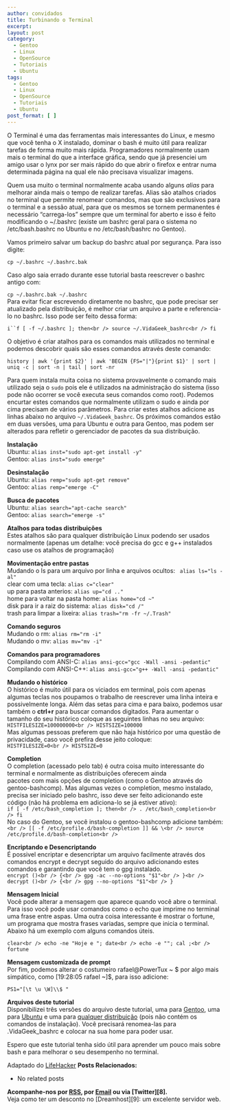 ```yaml
---
author: convidados
title: Turbinando o Terminal
excerpt:
layout: post
category:
  - Gentoo
  - Linux
  - OpenSource
  - Tutoriais
  - Ubuntu
tags:
  - Gentoo
  - Linux
  - OpenSource
  - Tutoriais
  - Ubuntu
post_format: [ ]
---
```

O Terminal é uma das ferramentas mais interessantes do Linux, e mesmo que você tenha o X instalado, dominar o bash é muito útil para realizar tarefas de forma muito mais rápida. Programadores normalmente usam mais o terminal do que a interface gráfica, sendo que já presenciei um amigo usar o lynx por ser mais rápido do que abrir o firefox e entrar numa determinada página na qual ele não precisava visualizar imagens.

Quem usa muito o terminal normalmente acaba usando alguns *alias* para melhorar ainda mais o tempo de realizar tarefas. Alias são atalhos criados no terminal que permite renomear comandos, mas que são exclusivos para o terminal e a sessão atual, para que os mesmos se tornem permanentes é necessário “carrega-los” sempre que um terminal for aberto e isso é feito modificando o ~/.bashrc (existe um bashrc geral para o sistema no /etc/bash.bashrc no Ubuntu e no /etc/bash/bashrc no Gentoo).

Vamos primeiro salvar um backup do bashrc atual por segurança. Para isso digite:

`cp ~/.bashrc ~/.bashrc.bak`

Caso algo saia errado durante esse tutorial basta reescrever o bashrc antigo com:

`cp ~/.bashrc.bak ~/.bashrc`  
Para evitar ficar escrevendo diretamente no bashrc, que pode precisar ser atualizado pela distribuição, é melhor criar um arquivo a parte e referencia-lo no bashrc. Isso pode ser feito dessa forma:

`i``f [ -f ~/.bashrc ]; then<br />
source ~/.VidaGeek_bashrc<br />
fi`

O objetivo é criar atalhos para os comandos mais utilizados no terminal e podemos descobrir quais são esses comandos através deste comando:

`history | awk '{print $2}' | awk 'BEGIN {FS="|"}{print $1}' | sort | uniq -c | sort -n | tail | sort -nr`

Para quem instala muita coisa no sistema provavelmente o comando mais utilizado seja o `sudo` pois ele é utilizados na administração do sistema (isso pode não ocorrer se você executa seus comandos como root). Podemos encurtar estes comandos que normalmente utilizam o sudo e ainda por cima precisam de vários parâmetros. Para criar estes atalhos adicione as linhas abaixo no arquivo `~/.VidaGeek_bashrc`. Os próximos comandos estão em duas versões, uma para Ubuntu e outra para Gentoo, mas podem ser alterados para refletir o gerenciador de pacotes da sua distribuição.

**Instalação**  
Ubuntu: `alias inst="sudo apt-get install -y"`  
Gentoo: `alias inst="sudo emerge"`

**Desinstalação**  
Ubuntu: `alias remp="sudo apt-get remove"`  
Gentoo: `alias remp="emerge -C"`

**Busca de pacotes**  
Ubuntu: `alias search="apt-cache search"`  
Gentoo: `alias search="emerge -s"`

**Atalhos para todas distribuições**  
Estes atalhos são para qualquer distribuição Linux podendo ser usados normalmente (apenas um detalhe: você precisa do gcc e g++ instalados caso use os atalhos de programação)

**Movimentação entre pastas**  
Mudando o ls para um arquivo por linha e arquivos ocultos: ` alias ls="ls -al"`  
clear com uma tecla: ` alias c="clear" `  
up para pasta anterios: `alias up="cd .."`  
home para voltar na pasta home: `alias home="cd ~"`  
disk para ir a raiz do sistema: `alias disk="cd /"`  
trash para limpar a lixeira: `alias trash="rm -fr ~/.Trash"`

**Comando seguros**  
Mudando o rm: `alias rm="rm -i"`  
Mudando o mv: `alias mv="mv -i" `

**Comandos para programadores**  
Compilando com ANSI-C: `alias ansi-gcc="gcc -Wall -ansi -pedantic"`  
Compilando com ANSI-C++: `alias ansi-gcc="g++ -Wall -ansi -pedantic"`

**Mudando o histórico**  
O histórico é muito útil para os viciados em terminal, pois com apenas algumas teclas nos poupamos o trabalho de reescrever uma linha inteira e possivelmente longa. Além das setas para cima e para baixo, podemos usar também o **ctrl+r** para buscar comandos digitados. Para aumentar o tamanho do seu histórico coloque as seguintes linhas no seu arquivo:  
`HISTFILESIZE=100000000<br />
HISTSIZE=100000`  
Mas algumas pessoas preferem que não haja histórico por uma questão de privacidade, caso você prefira desse jeito coloque:  
`HISTFILESIZE=0<br />
HISTSIZE=0`

**Completion**  
O completion (acessado pelo tab) é outra coisa muito interessante do terminal e normalmente as distribuições oferecem ainda  
pacotes com mais opções de completion (como o Gentoo através do gentoo-bashcomp). Mas algumas vezes o completion, mesmo instalado, precisa ser iniciado pelo bashrc, isso deve ser feito adicionando este código (não há problema em adiciona-lo se já estiver ativo):  
`if [ -f /etc/bash_completion ]; then<br />
. /etc/bash_completion<br />
fi`  
No caso do Gentoo, se você instalou o gentoo-bashcomp adicione também:`<br />
[[ -f /etc/profile.d/bash-completion ]] && \<br />
source /etc/profile.d/bash-completion<br />
`

**Encriptando e Desencriptando**  
É possivel encriptar e desencriptar um arquivo facilmente através dos comandos encrypt e decrypt seguido do arquivo adicionando estes comandos e garantindo que você tem o gpg instalado.  
`encrypt ()<br />
{<br />
gpg -ac --no-options "$1"<br />
}<br />
decrypt ()<br />
{<br />
gpg --no-options "$1"<br />
}`

**Mensagem Inicial**  
Você pode alterar a mensagem que aparece quando você abre o terminal. Para isso você pode usar comandos como o echo que imprime no terminal uma frase entre aspas. Uma outra coisa interessante é mostrar o fortune, um programa que mostra frases variadas, sempre que inicia o terminal. Abaixo há um exemplo com alguns comandos úteis.

`clear<br />
echo -ne "Hoje e "; date<br />
echo -e ""; cal ;<br />
fortune`

**Mensagem customizada de prompt**  
Por fim, podemos alterar o costumeiro rafael@PowerTux ~ $ por algo mais simpático, como [19:28:05 rafael ~]$, para isso adicione:

`PS1="[\t \u \W]\\$ "`

**Arquivos deste tutorial**  
Disponibilizei três versões do arquivo deste tutorial, uma para [Gentoo][1], uma para [Ubuntu][2] e uma para [qualquer distribuição][3] (pois não contém os comandos de instalação). Você precisará renomea-las para .VidaGeek_bashrc e colocar na sua home para poder usar.

Espero que este tutorial tenha sido útil para aprender um pouco mais sobre bash e para melhorar o seu desempenho no terminal.

Adaptado do [LifeHacker][4] 
**Posts Relacionados:** 
*   No related posts









**Acompanhe-nos por [ RSS][6], por [Email][7] ou via [Twitter][8].**  
Veja como ter um desconto no [Dreamhost][9]: um excelente servidor web.

 [1]: http://vidageek.net/public/VidaGeek_bashrc_gentoo "VidaGeek_bashrc para gentoo"
 [2]: http://vidageek.net/public/VidaGeek_bashrc_ubuntu "VidaGeek_bashrc para Ubuntu"
 [3]: http://vidageek.net/public/VidaGeek_bashrc_all "VidaGeek_bashrc para qualquer distribuição"
 [4]: http://lifehacker.com/software/how-to/turbocharge-your-terminal-274317.php "How To Life Hacker - How To: Turbocharge your terminal"
 [5]: https://twitter.com/share
 [6]: http://feeds.feedburner.com/VidaGeek
 [7]: http://feedburner.google.com/fb/a/mailverify?uri=VidaGeek&loc=pt_BR


